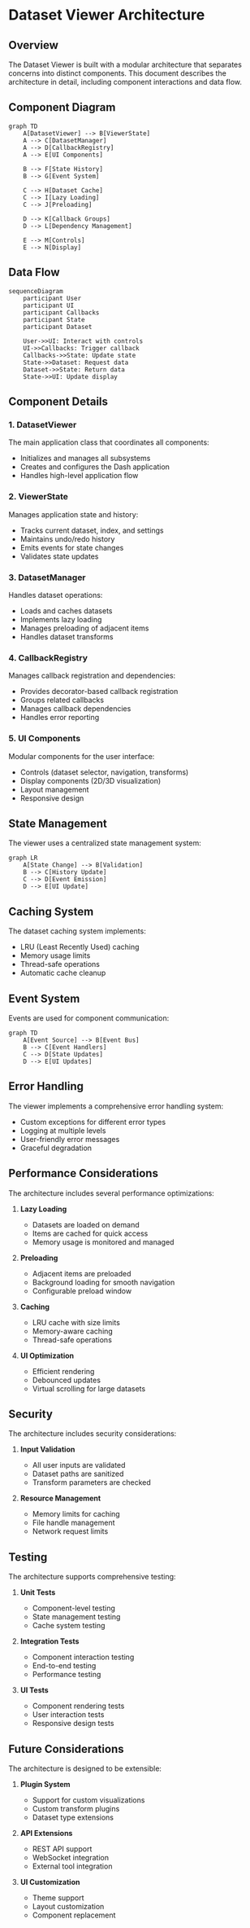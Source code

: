 # Dataset Viewer Architecture

## Overview

The Dataset Viewer is built with a modular architecture that separates concerns into distinct components. This document describes the architecture in detail, including component interactions and data flow.

## Component Diagram

```mermaid
graph TD
    A[DatasetViewer] --> B[ViewerState]
    A --> C[DatasetManager]
    A --> D[CallbackRegistry]
    A --> E[UI Components]
    
    B --> F[State History]
    B --> G[Event System]
    
    C --> H[Dataset Cache]
    C --> I[Lazy Loading]
    C --> J[Preloading]
    
    D --> K[Callback Groups]
    D --> L[Dependency Management]
    
    E --> M[Controls]
    E --> N[Display]
```

## Data Flow

```mermaid
sequenceDiagram
    participant User
    participant UI
    participant Callbacks
    participant State
    participant Dataset
    
    User->>UI: Interact with controls
    UI->>Callbacks: Trigger callback
    Callbacks->>State: Update state
    State->>Dataset: Request data
    Dataset->>State: Return data
    State->>UI: Update display
```

## Component Details

### 1. DatasetViewer

The main application class that coordinates all components:

- Initializes and manages all subsystems
- Creates and configures the Dash application
- Handles high-level application flow

### 2. ViewerState

Manages application state and history:

- Tracks current dataset, index, and settings
- Maintains undo/redo history
- Emits events for state changes
- Validates state updates

### 3. DatasetManager

Handles dataset operations:

- Loads and caches datasets
- Implements lazy loading
- Manages preloading of adjacent items
- Handles dataset transforms

### 4. CallbackRegistry

Manages callback registration and dependencies:

- Provides decorator-based callback registration
- Groups related callbacks
- Manages callback dependencies
- Handles error reporting

### 5. UI Components

Modular components for the user interface:

- Controls (dataset selector, navigation, transforms)
- Display components (2D/3D visualization)
- Layout management
- Responsive design

## State Management

The viewer uses a centralized state management system:

```mermaid
graph LR
    A[State Change] --> B[Validation]
    B --> C[History Update]
    C --> D[Event Emission]
    D --> E[UI Update]
```

## Caching System

The dataset caching system implements:

- LRU (Least Recently Used) caching
- Memory usage limits
- Thread-safe operations
- Automatic cache cleanup

## Event System

Events are used for component communication:

```mermaid
graph TD
    A[Event Source] --> B[Event Bus]
    B --> C[Event Handlers]
    C --> D[State Updates]
    D --> E[UI Updates]
```

## Error Handling

The viewer implements a comprehensive error handling system:

- Custom exceptions for different error types
- Logging at multiple levels
- User-friendly error messages
- Graceful degradation

## Performance Considerations

The architecture includes several performance optimizations:

1. **Lazy Loading**
   - Datasets are loaded on demand
   - Items are cached for quick access
   - Memory usage is monitored and managed

2. **Preloading**
   - Adjacent items are preloaded
   - Background loading for smooth navigation
   - Configurable preload window

3. **Caching**
   - LRU cache with size limits
   - Memory-aware caching
   - Thread-safe operations

4. **UI Optimization**
   - Efficient rendering
   - Debounced updates
   - Virtual scrolling for large datasets

## Security

The architecture includes security considerations:

1. **Input Validation**
   - All user inputs are validated
   - Dataset paths are sanitized
   - Transform parameters are checked

2. **Resource Management**
   - Memory limits for caching
   - File handle management
   - Network request limits

## Testing

The architecture supports comprehensive testing:

1. **Unit Tests**
   - Component-level testing
   - State management testing
   - Cache system testing

2. **Integration Tests**
   - Component interaction testing
   - End-to-end testing
   - Performance testing

3. **UI Tests**
   - Component rendering tests
   - User interaction tests
   - Responsive design tests

## Future Considerations

The architecture is designed to be extensible:

1. **Plugin System**
   - Support for custom visualizations
   - Custom transform plugins
   - Dataset type extensions

2. **API Extensions**
   - REST API support
   - WebSocket integration
   - External tool integration

3. **UI Customization**
   - Theme support
   - Layout customization
   - Component replacement 